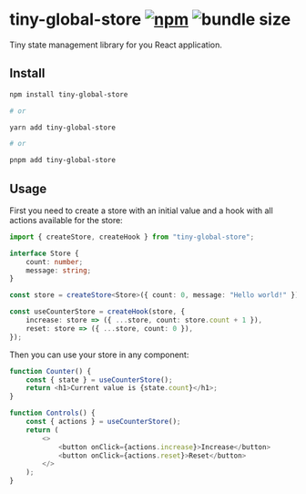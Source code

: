 # tiny-global-store [![npm](https://img.shields.io/npm/v/tiny-global-store)](https://www.npmjs.com/package/tiny-global-store) ![bundle size](https://img.shields.io/bundlephobia/minzip/tiny-global-store?label=bundle%20size)

Tiny state management library for you React application.

## Install

```sh
npm install tiny-global-store

# or

yarn add tiny-global-store

# or

pnpm add tiny-global-store
```

## Usage

First you need to create a store with an initial value and a hook with all actions available for the store:

```ts
import { createStore, createHook } from "tiny-global-store";

interface Store {
    count: number;
    message: string;
}

const store = createStore<Store>({ count: 0, message: "Hello world!" });

const useCounterStore = createHook(store, {
    increase: store => ({ ...store, count: store.count + 1 }),
    reset: store => ({ ...store, count: 0 }),
});
```

Then you can use your store in any component:

```ts
function Counter() {
    const { state } = useCounterStore();
    return <h1>Current value is {state.count}</h1>;
}

function Controls() {
    const { actions } = useCounterStore();
    return (
        <>
            <button onClick={actions.increase}>Increase</button>
            <button onClick={actions.reset}>Reset</button>
        </>
    );
}
```

